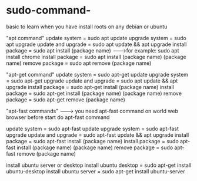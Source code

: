 # sudo-command-
basic to learn when you have install roots on any debian or ubuntu


"apt command" 
update system = sudo apt update
upgrade system = sudo apt upgrade
update and upgrade = sudo apt update && apt upgrade
install package = sudo apt install (package name)    --->for example: sudo apt install chrome
install package = sudo apt install (package name) (package name)
remove package = sudo apt remove (package name) 


"apt-get command"
update system = sudo apt-get update
upgrade system = sudo apt-get upgrade
update and upgrade = sudo apt update && apt upgrade
install package = sudo apt-get install (package name)
install package = sudo apt-get install (package name) (package name)
remove package = sudo apt-get remove (package name) 



"apt-fast commands"  ---> you need apt-fast command on world web browser before start do apt-fast command


update system = sudo apt-fast update
upgrade system = sudo apt-fast upgrade
update and upgrade = sudo apt-fast update && apt upgrade
install package = sudo apt-fast install (package name)
install package = sudo apt-fast install (package name) (package name)
remove package = sudo apt-fast remove (package name) 


install ubuntu server or desktop 
install ubuntu desktop = sudo apt-get install ubuntu-desktop 
install ubuntu server = sudo apt-get install ubuntu-server

